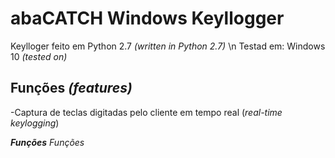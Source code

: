 # abaCATCH Windows Keyllogger

Keylloger feito em Python 2.7 *(written in Python 2.7)* \n
Testad em: Windows 10 *(tested on)*

## Funções *(features)*
-Captura de teclas digitadas pelo cliente em tempo real (*real-time keylogging*)




***Funções***
*Funções*

